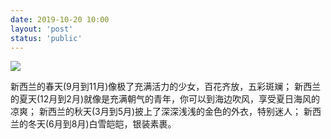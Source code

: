 ```yaml
---
date: 2019-10-20 10:00
layout: 'post'
status: 'public'
---
```

![](https://cdn.pixabay.com/photo/2017/06/07/15/50/new-zealand-2380693_1280.jpg)

新西兰的春天(9月到11月)像极了充满活力的少女，百花齐放，五彩斑斓；
新西兰的夏天(12月到2月)就像是充满朝气的青年，你可以到海边吹风，享受夏日海风的凉爽；
新西兰的秋天(3月到5月)披上了深深浅浅的金色的外衣，特别迷人；
新西兰的冬天(6月到8月)白雪皑皑，银装素裹。
